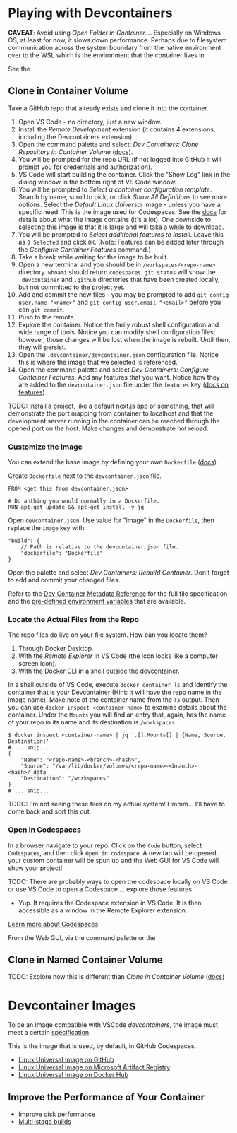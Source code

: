 # Playing with Devcontainers

**CAVEAT**: Avoid using _Open Folder in Container..._.
Especially on Windows OS, at least for now, it slows down performance.  Perhaps due to filesystem communication across
the system boundary from the native environment over to the WSL which is the environment that the container lives in.

See the

## Clone in Container Volume

Take a GitHub repo that already exists and clone it into the container.

1. Open VS Code - no directory, just a new window.
1. Install the _Remote Development_ extension (it contains 4 extensions, including the Devcontainers extension).
1. Open the command palette and select: _Dev Containers: Clone Repository in Container Volume_ ([docs][clone-in-container]).
1. You will be prompted for the repo URL (if not logged into GitHub it will prompt you for credentials and authorization).
1. VS Code will start building the container.  Click the "Show Log" link in the dialog window in the bottom right of VS Code window.
1. You will be prompted to _Select a container configuration template_.  Search by name, scroll to pick, or click _Show All Definitions_ to see more options.  Select the _Default Linux Universal_ image - unless you have a specific need.  This is the image used for Codespaces.  See the [docs][default-linux-universal] for details about what the image contains (it's a lot).  One downside to selecting this image is that it is large and will take a while to download.
1. You will be prompted to _Select additional features to install_.  Leave this as `0 Selected` and click `OK`. (Note: Features can be added later through the _Configure Container Features_ command.)
1. Take a break while waiting for the image to be built.
1. Open a new terminal and you should be in `/workspaces/<repo-name>` directory.  `whoami` should return `codespaces`.  `git status` will show the `.devcontainer` and `.github` directories that have been created locally, but not committed to the project yet.
1. Add and commit the new files - you may be prompted to add `git config user.name "<name>"` and `git config user.email "<email>"` before you can `git commit`.
1. Push to the remote.
1. Explore the container.  Notice the farily robust shell configuration and wide range of tools.  Notice you can modify shell configuration files; however, those changes will be lost when the image is rebuilt.  Until then, they will persist.
1. Open the `.devcontainer/devcontainer.json` configuration file.  Notice this is where the image that we selected is referenced.
1. Open the command palette and select _Dev Containers: Configure Container Features_.  Add any features that you want.  Notice how they are added to the `devcontainer.json` file under the `features` key ([docs on features][container-features]).

TODO: Install a project, like a default next.js app or something, that will demonstrate the port mapping from container to localhost and that the development server running in the container can be reached through the opened port on the host.  Make changes and demonstrate hot reload.


### Customize the Image

You can extend the base image by defining your own `Dockerfile` ([docs][custom-dockerfile]).

Create `Dockerfile` next to the `devcontainer.json` file.
```
FROM <get this from devcontainer.json>

# Do anthing you would normally in a Dockerfile.
RUN apt-get update && apt-get install -y jq
```

Open `devcontainer.json`.  Use value for "image" in the `Dockerfile`, then replace the `image` key with:
```
"build": {
    // Path is relative to the devcontainer.json file.
    "dockerfile": "Dockerfile"
}
```

Open the palette and select _Dev Containers: Rebuild Container_.  Don't forget to add and commit your changed files.

Refer to the [Dev Container Metadata Reference][devcontainer-metadata-reference] for the full file specification and the [pre-defined environment variables][devcontainer-pre-defined-variables] that are available.

### Locate the Actual Files from the Repo

The repo files do live on your file system.  How can you locate them?

1. Through Docker Desktop.
1. With the _Remote Explorer_ in VS Code (the icon looks like a computer screen icon).
1. With the Docker CLI in a shell outside the devcontainer.


In a shell outside of VS Code, execute `docker container ls` and identify the container that is your Devcontainer (Hint: It will have the repo name in the image name).  Make note of the container name from the `ls` output.  Then you can use `docker inspect <container-name>` to examine details about the container.  Under the `Mounts` you will find an entry that, again, has the name of your repo in its name and its destination is `/workspaces`.

```
$ docker inspect <container-name> | jq '.[].Mounts[] | {Name, Source, Destination}'
# ... snip...
{
    "Name": "<repo-name>-<branch>-<hash>",
    "Source": "/var/lib/docker/volumes/<repo-name>-<branch>-<hash>/_data
    "Destination": "/workspaces"
}
# ... snip...
```

TODO: I'm not seeing these files on my actual system!  Hmmm... I'll have to come back and sort this out.


### Open in Codespaces

In a browser navigate to your repo.  Click on the `Code` button, select `Codespaces`, and then click `Open in codespace`.  A new tab will be opened, your custom container will be spun up and the Web GUI for VS Code will show your project!

TODO: There are probably ways to open the codespace locally on VS Code or use VS Code to open a Codespace ... explore those features.
- Yup.  It requires the Codespace extension in VS Code.  It is then accessible as a window in the Remote Explorer extension.

[Learn more about Codespaces][codespaces-docs]

From the Web GUI, via the command palette or the


## Clone in Named Container Volume

TODO: Explore how this is different than _Clone in Container Volume_ ([docs][clone-in-named-volume])


# Devcontainer Images

To be an image compatible with VSCode _devcontainers_, the image must meet a certain [specification][devcontainer-spec].

This is the image that is used, by default, in GitHub Codespaces.
- [Linux Universal Image on GitHub][default-linux-universal]
- [Linux Universal Image on Microsoft Artifact Registry](https://mcr.microsoft.com/en-us/product/devcontainers/universal/tags)
- [Linux Universal Image on Docker Hub](https://hub.docker.com/r/microsoft/vscode-devcontainers)


## Improve the Performance of Your Container

- [Improve disk performance](https://code.visualstudio.com/remote/advancedcontainers/improve-performance)
- [Multi-stage builds](https://docs.docker.com/build/guide/multi-stage/)


[default-linux-universal]: https://github.com/devcontainers/images/tree/main/src/universal
[advanced-container-config]: https://code.visualstudio.com/remote/advancedcontainers/overview
[devcontainer-spec]: https://github.com/devcontainers/spec/blob/main/README.md
[devcontainer-metadata-reference]: https://containers.dev/implementors/json_reference/
[devcontainer-pre-defined-variables]: https://containers.dev/implementors/json_reference/#variables-in-devcontainerjson
[clone-in-container]: https://code.visualstudio.com/remote/advancedcontainers/improve-performance#_use-clone-repository-in-container-volume
[clone-in-named-volume]: https://code.visualstudio.com/remote/advancedcontainers/improve-performance#_use-a-targeted-named-volume
[container-features]: https://containers.dev/features
[custom-dockerfile]: https://containers.dev/guide/dockerfile
[dockerfile-best-practices]: https://docs.docker.com/build/building/best-practices/
[dockerfile-best-practices-2]: https://github.com/dnaprawa/dockerfile-best-practices
[dockerfile-best-practices-3]: https://sysdig.com/blog/dockerfile-best-practices/
[dockerfile-best-practices-4]: https://docs.docker.com/guides/workshop/09_image_best/
[codespaces-docs]: https://docs.github.com/en/codespaces
[my-codespaces]: https://github.com/codespaces/
